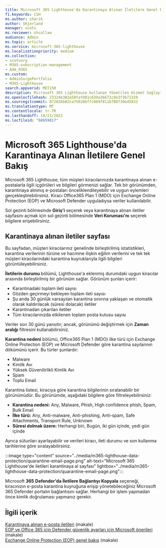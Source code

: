 ```yaml
---
title: Microsoft 365 Lighthouse'da Karantinaya Alınan İletilere Genel Bakış
f1.keywords: CSH
ms.author: sharik
author: SKjerland
manager: scotv
ms.reviewer: shcallaw
audience: Admin
ms.topic: article
ms.service: microsoft-365-lighthouse
ms.localizationpriority: medium
ms.collection:
- scotvorg
- M365-subscription-management
- Adm_O365
ms.custom:
- AdminSurgePortfolio
- M365-Lighthouse
search.appverid: MET150
description: Microsoft 365 Lighthouse kullanan Yönetilen Hizmet Sağlayıcıları (MSP) için karantinaya alınan iletileri yönetmeyi öğrenin.
ms.openlocfilehash: 23324b382a58fafd01c639a36672c9e3f3b71329
ms.sourcegitcommit: 87283bb02ca750286f7c069f811b788730ed5832
ms.translationtype: MT
ms.contentlocale: tr-TR
ms.lasthandoff: 10/21/2022
ms.locfileid: "68659817"
---
```

# <a name="overview-of-quarantined-messages-in-microsoft-365-lighthouse"></a>Microsoft 365 Lighthouse'da Karantinaya Alınan İletilere Genel Bakış

Microsoft 365 Lighthouse, tüm müşteri kiracılarınızda karantinaya alınan e-postalarla ilgili içgörüleri ve bilgileri görmenizi sağlar. Tek bir görünümden, karantinaya alınmış e-postaları önceliklendileyebilir ve uygun eylemleri gerçekleştirebilirsiniz. Kiracı Office365 Plan 1 (MDO) için Exchange Online Protection (EOP) ve Microsoft Defender uyguladıysa veriler kullanılabilir.

Sol gezinti bölmesinde **Giriş'i** seçerek veya karantinaya alınan iletiler sayfasını açmak için sol gezinti bölmesinde **Veri Koruması'nı** seçerek bilgilere erişebilirsiniz.

## <a name="quarantined-messages-page"></a>Karantinaya alınan iletiler sayfası

Bu sayfadan, müşteri kiracılarınız genelinde birleştirilmiş istatistikleri, karantina verilerinin türüne ve hacmine ilişkin eğilim verilerini ve tek tek müşteri kiracılarındaki karantina kuyruklarıyla ilgili bilgileri görüntüleyebilirsiniz.

**İletilerin durumu** bölümü, Lighthouse'a eklenmiş durumdaki uygun kiracılar arasında birleştirilmiş bir görünüm sağlar. Görünüm şunları içerir:

- Karantinadaki toplam ileti sayısı
- Gözden geçirmeyi bekleyen toplam ileti sayısı
- Şu anda 30 günlük varsayılan karantina sınırına yaklaşan ve otomatik olarak kaldırılacak (süresi dolacak) iletiler
- Karantinadan çıkarılan iletiler
- Tüm kiracılarınızda etkilenen toplam posta kutusu sayısı

Veriler son 30 günü yansıtır; ancak, görünümü değiştirmek için **Zaman aralığı** filtresini kullanabilirsiniz.

**Karantina nedeni** bölümü, Office365 Plan 1 (MDO) ilke türü için Exchange Online Protection (EOP) ve Microsoft Defender göre karantina sayılarının dökümünü içerir. Bu türler şunlardır:

- Malware
- Kimlik Avı
- Yüksek Güvenilirlikli Kimlik Avı
- Spam
- Toplu Email

Karantina listesi, kiracıya göre karantina bilgilerinin sıralanabilir bir görünümüdür. Bu görünümde, aşağıdaki bilgilere göre filtreleyebilirsiniz:

- **Karantina nedeni:** Any, Malware, Phish, High confidence phish, Spam, Bulk Email
- **İlke türü:** Any, Anti-malware, Anti-phishing, Anti-spam, Safe Attachments, Transport Rule, Unknown
- **Süresi dolmak üzere:** Herhangi biri, Bugün, iki gün içinde, yedi gün içinde

Ayrıca sütunları ayarlayabilir ve verileri kiracı, ileti durumu ve son kullanma tarihlerine göre sıralayabilirsiniz.

:::image type="content" source="../media/m365-lighthouse-data-protection/quarantine-email-page.png" alt-text="Microsoft 365 Lighthouse'de iletileri karantinaya al sayfası" lightbox="../media/m365-lighthouse-data-protection/quarantine-email-page.png":::

Microsoft **365** **Defender'da İletilere Bağlantıyı Kopyala** seçeneği, kiracınızın e-posta karantina kuyruğuna erişip yönetebileceğiniz Microsoft 365 Defender portalın bağlantısını sağlar. Herhangi bir işlem yapmadan önce kimlik doğrulaması yapmanız gerekir.

## <a name="related-content"></a>İlgili içerik

[Karantinaya alınan e-posta iletileri](../security/office-365-security/quarantine-email-messages.md) (makale)\
[EOP ve Office 365 için Defender güvenlik ayarları için Microsoft önerileri](../security/office-365-security/recommended-settings-for-eop-and-office365.md) (makale)\
[Exchange Online Protection (EOP) genel bakış](../security/office-365-security/exchange-online-protection-overview.md) (makale)
